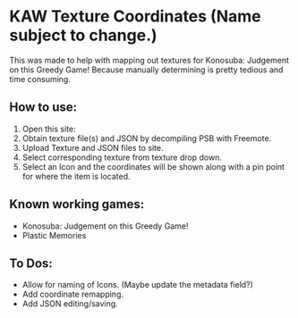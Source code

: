 # KAW Texture Coordinates (Name subject to change.)
This was made to help with mapping out textures for Konosuba: Judgement on this Greedy Game! Because manually determining is pretty tedious and time consuming.
## How to use:
1. Open this site: 
2. Obtain texture file(s) and JSON by decompiling PSB with Freemote.
3. Upload Texture and JSON files to site.
4. Select corresponding texture from texture drop down.
5. Select an Icon and the coordinates will be shown along with a pin point for where the item is located.
## Known working games:
- Konosuba: Judgement on this Greedy Game!
- Plastic Memories
## To Dos:
- Allow for naming of Icons. (Maybe update the metadata field?)
- Add coordinate remapping.
- Add JSON editing/saving.
